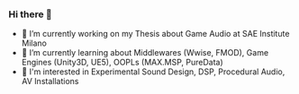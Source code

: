 ### Hi there 👋


- 🔭 I’m currently working on my Thesis about Game Audio at SAE Institute Milano
- 🌱 I’m currently learning about Middlewares (Wwise, FMOD), Game Engines (Unity3D, UE5), OOPLs (MAX.MSP, PureData)
- 🧠 I'm interested in Experimental Sound Design, DSP, Procedural Audio, AV Installations

<!--
**lucarigat/lucarigat** is a ✨ _special_ ✨ repository because its `README.md` (this file) appears on your GitHub profile.

Here are some ideas to get you started:

- 👯 I’m looking to collaborate on ...
- 🤔 I’m looking for help with ...
- 💬 Ask me about ...
- 📫 How to reach me: ...
- 😄 Pronouns: ...
- ⚡ Fun fact: ...
-->
